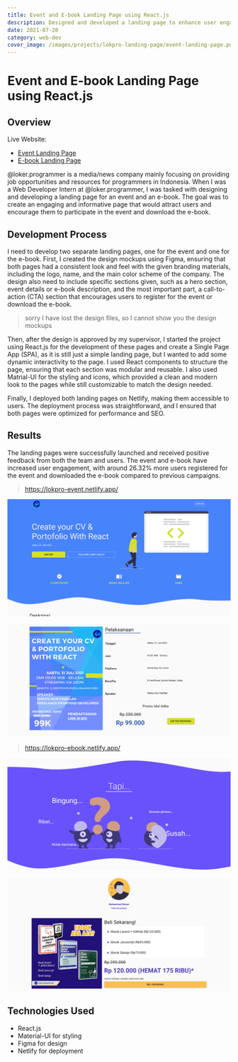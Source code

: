 ```yaml
---
title: Event and E-book Landing Page using React.js
description: Designed and developed a landing page to enhance user engagement for @loker.programmer event and e-book.
date: 2021-07-20
category: web-dev
cover_image: /images/projects/lokpro-landing-page/event-landing-page.png
---
```


# Event and E-book Landing Page using React.js

## Overview

Live Website:
- [Event Landing Page](https://lokpro-event.netlify.app/)
- [E-book Landing Page](https://lokpro-ebook.netlify.app/)

@loker.programmer is a media/news company mainly focusing on providing job opportunities and resources for programmers in Indonesia. When I was a Web Developer Intern at @loker.programmer, I was tasked with designing and developing a landing page for an event and an e-book. The goal was to create an engaging and informative page that would attract users and encourage them to participate in the event and download the e-book.

## Development Process

I need to develop two separate landing pages, one for the event and one for the e-book. First, I created the design mockups using Figma, ensuring that both pages had a consistent look and feel with the given branding materials, including the logo, name, and the main color scheme of the company. The design also need to include specific sections given, such as a hero section, event details or e-book description, and the most important part, a call-to-action (CTA) section that encourages users to register for the event or download the e-book.

> sorry I have lost the design files, so I cannot show you the design mockups

Then, after the design is approved by my supervisor, I started the project using React.js for the development of these pages and create a Single Page App (SPA), as it is still just a simple landing page, but I wanted to add some dynamic interactivity to the page. I used React components to structure the page, ensuring that each section was modular and reusable. I also used Matrial-UI for the styling and icons, which provided a clean and modern look to the pages while still customizable to match the design needed.

Finally, I deployed both landing pages on Netlify, making them accessible to users. The deployment process was straightforward, and I ensured that both pages were optimized for performance and SEO.

## Results
The landing pages were successfully launched and received positive feedback from both the team and users. The event and e-book have increased user engagement, with around 26.32% more users registered for the event and downloaded the e-book compared to previous campaigns.

> <https://lokpro-event.netlify.app/>

![Event Landing Page 1](/images/projects/lokpro-landing-page/event-landing-page.png)

![Event Landing Page 2](/images/projects/lokpro-landing-page/event-landing-page-2.png)

> <https://lokpro-ebook.netlify.app/>

![E-book Landing Page 1](/images/projects/lokpro-landing-page/ebook-landing-page.png)

![E-book Landing Page 2](/images/projects/lokpro-landing-page/ebook-landing-page-2.png)

## Technologies Used
- React.js
- Material-UI for styling
- Figma for design
- Netlify for deployment
